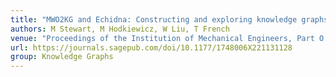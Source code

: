 ```yaml
---
title: "MWO2KG and Echidna: Constructing and exploring knowledge graphs from maintenance data"
authors: M Stewart, M Hodkiewicz, W Liu, T French
venue: "Proceedings of the Institution of Mechanical Engineers, Part O: Journal of Risk and Reliability. 2022."
url: https://journals.sagepub.com/doi/10.1177/1748006X221131128
group: Knowledge Graphs
---
```

